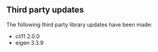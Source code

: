 ## Third party updates

The following third party library updates have been made:

  - cli11 2.0.0
  - eigen 3.3.9
